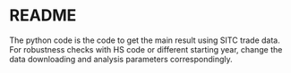 # README
The python code is the code to get the main result using SITC trade data. For robustness checks with HS code or different starting year, change the data downloading and analysis parameters correspondingly.
